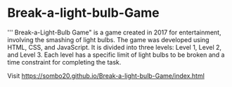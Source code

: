 # Break-a-light-bulb-Game

 ''' Break-a-Light-Bulb Game" is a game created in 2017 for entertainment, involving the smashing of light bulbs. The game was developed using HTML, CSS, and JavaScript. It is divided into three levels: Level 1, Level 2, and Level 3. Each level has a specific limit of light bulbs to be broken and a time constraint for completing the task.

Visit 
 https://sombo20.github.io/Break-a-light-bulb-Game/index.html
